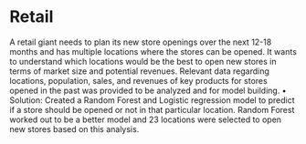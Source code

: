 # Retail
A retail giant needs to plan its new store openings over the next 12-18 months and has multiple locations where the stores can be opened. It wants to understand which locations would be the best to open new stores in terms of market size and potential revenues.
Relevant data regarding locations, population, sales, and revenues of key products for stores opened in the past was provided to be analyzed and for model building. 
•	Solution: Created a Random Forest and Logistic regression model to predict if a store should be opened or not in that particular location. Random Forest worked out to be a better model and 23 locations were selected to open new stores based on this analysis.


